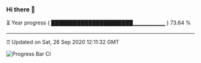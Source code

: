 ### Hi there 👋

⏳ Year progress { ██████████████████████▁▁▁▁▁▁▁▁ } 73.64 %

---

⏰ Updated on Sat, 26 Sep 2020 12:11:32 GMT

![Progress Bar CI](https://github.com/liununu/liununu/workflows/Progress%20Bar%20CI/badge.svg)
